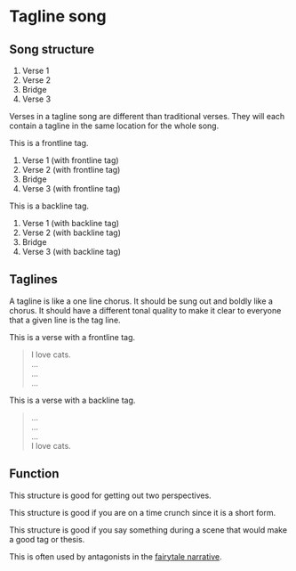 # Tagline song

## Song structure

1. Verse 1
2. Verse 2
3. Bridge
4. Verse 3

Verses in a tagline song are different than traditional verses. They will each contain a tagline in the same location for the whole song.

This is a frontline tag.

1. Verse 1 \(with frontline tag\)
2. Verse 2 \(with frontline tag\)
3. Bridge
4. Verse 3 \(with frontline tag\)

This is a backline tag.

1. Verse 1 \(with backline tag\)
2. Verse 2 \(with backline tag\)
3. Bridge
4. Verse 3 \(with backline tag\)

## Taglines

A tagline is like a one line chorus. It should be sung out and boldly like a chorus. It should have a different tonal quality to make it clear to everyone that a given line is the tag line.

This is a verse with a frontline tag.

> I love cats.  
> ...  
> ...  
> ...

This is a verse with a backline tag.

> ...  
> ...  
> ...  
> I love cats.

## Function

This structure is good for getting out two perspectives.

This structure is good if you are on a time crunch since it is a short form.

This structure is good if you say something during a scene that would make a good tag or thesis.

This is often used by antagonists in the [fairytale narrative](../narrative-forms/fairytale.md#antagonist).

